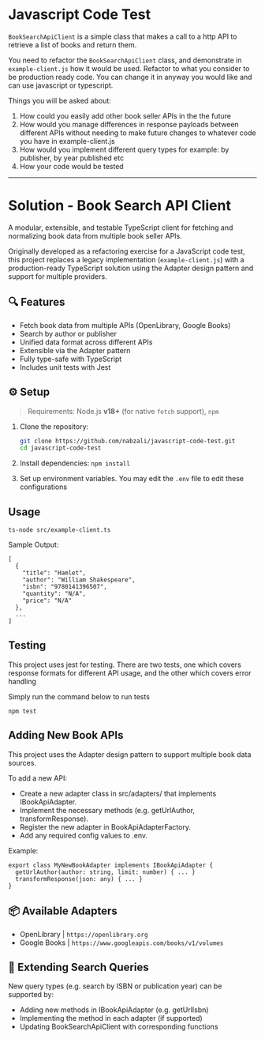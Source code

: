 # Javascript Code Test

`BookSearchApiClient` is a simple class that makes a call to a http API to retrieve a list of books and return them.

You need to refactor the `BookSearchApiClient` class, and demonstrate in `example-client.js` how it would be used. Refactor to what you consider to be production ready code. You can change it in anyway you would like and can use javascript or typescript.

Things you will be asked about:

1. How could you easily add other book seller APIs in the the future
2. How would you manage differences in response payloads between different APIs without needing to make future changes to whatever code you have in example-client.js
3. How would you implement different query types for example: by publisher, by year published etc
4. How your code would be tested

---

# Solution - Book Search API Client

A modular, extensible, and testable TypeScript client for fetching and normalizing book data from multiple book seller APIs.

Originally developed as a refactoring exercise for a JavaScript code test, this project replaces a legacy implementation (`example-client.js`) with a production-ready TypeScript solution using the Adapter design pattern and support for multiple providers.

## 🔍 Features

- Fetch book data from multiple APIs (OpenLibrary, Google Books)
- Search by author or publisher
- Unified data format across different APIs
- Extensible via the Adapter pattern
- Fully type-safe with TypeScript
- Includes unit tests with Jest

## ⚙️ Setup

> Requirements: Node.js **v18+** (for native `fetch` support), `npm`

1. Clone the repository:
   ```bash
   git clone https://github.com/nabzali/javascript-code-test.git
   cd javascript-code-test

2. Install dependencies:
   ```npm install```

3. Set up environment variables. You may edit the ```.env``` file to edit these configurations

## Usage

   ```ts-node src/example-client.ts```

Sample Output:

```
[
  {
    "title": "Hamlet",
    "author": "William Shakespeare",
    "isbn": "9780141396507",
    "quantity": "N/A",
    "price": "N/A"
  },
  ...
]
```

## Testing
This project uses jest for testing. There are two tests, one which covers response formats for different API usage, and the other which covers error handling

Simply run the command below to run tests
```
npm test
```


## Adding New Book APIs
This project uses the Adapter design pattern to support multiple book data sources.

To add a new API:

- Create a new adapter class in src/adapters/ that implements IBookApiAdapter.
- Implement the necessary methods (e.g. getUrlAuthor, transformResponse).
- Register the new adapter in BookApiAdapterFactory.
- Add any required config values to .env.

Example:

```
export class MyNewBookAdapter implements IBookApiAdapter {
  getUrlAuthor(author: string, limit: number) { ... }
  transformResponse(json: any) { ... }
}
```

## 📦 Available Adapters
- OpenLibrary  | `https://openlibrary.org`
- Google Books | `https://www.googleapis.com/books/v1/volumes`

## 🧠 Extending Search Queries
New query types (e.g. search by ISBN or publication year) can be supported by:
- Adding new methods in IBookApiAdapter (e.g. getUrlIsbn)
- Implementing the method in each adapter (if supported)
- Updating BookSearchApiClient with corresponding functions



